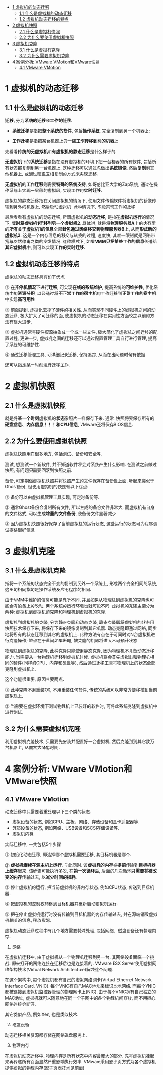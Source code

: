 
<!-- @import "[TOC]" {cmd="toc" depthFrom=1 depthTo=6 orderedList=false} -->

<!-- code_chunk_output -->

* [1 虚拟机的动态迁移](#1-虚拟机的动态迁移)
	* [1.1 什么是虚拟机的动态迁移](#11-什么是虚拟机的动态迁移)
	* [1.2 虚拟机动态迁移的特点](#12-虚拟机动态迁移的特点)
* [2 虚拟机快照](#2-虚拟机快照)
	* [2.1 什么是虚拟机快照](#21-什么是虚拟机快照)
	* [2.2 为什么要使用虚拟机快照](#22-为什么要使用虚拟机快照)
* [3 虚拟机克隆](#3-虚拟机克隆)
	* [3.1 什么是虚拟机克隆](#31-什么是虚拟机克隆)
	* [3.2 为什么需要虚拟机克隆](#32-为什么需要虚拟机克隆)
* [4 案例分析: VMware VMotion和VMware快照](#4-案例分析-vmware-vmotion和vmware快照)
	* [4.1 VMware VMotion](#41-vmware-vmotion)

<!-- /code_chunk_output -->

# 1 虚拟机的动态迁移

## 1.1 什么是虚拟机的动态迁移

**迁移**, 分为**系统的迁移**和**工作的迁移**. 

- **系统迁移**是指把**整个系统的软件**, 包括**操作系统**, 完全复制到另一个机器上;

- **工作迁移**是指把某台机器上的**一些工作转移到别的机器**上

先看看**传统的无虚拟机**和**有虚拟机的静态迁移**是什么样子的. 

**无虚拟机**下的**系统迁移**是指在没有虚拟机的环境下把一台机器的所有软件, 包括所有状态都复制到另一台机器上. 这种迁移可以通过先做出**系统镜像**, 然后**复制**到其他机器上, 或通过硬盘互相复制的方式来实现迁移.

**无虚拟机**的**工作迁移**则需要**特殊的系统支持**, 如哥伦比亚大学的Zap系统, 通过在操作系统上实现一层薄的虚拟层, 实现工作的**实时迁移**. 

虚拟机的静态迁移指在关闭虚拟机的情况下, 使用文件传输软件将虚拟机的镜像传输到另外的机器上, 然后启动虚拟机. 此种情况下, 不能实现工作的迁移.

最后看看有虚拟机的动态迁移, 所谓虚拟机的**动态迁移**, 是指在**虚拟机运行**的情况下, **实时将虚拟机1迁移到另一个虚拟机2**. 具体讲, 就是将**物理服务器A**上的**内存**里的**所有关于虚拟机1的信息**全部**封包通过网络移交到物理服务器B**上, 从而**形成新的虚拟机2**. 这是一个内存信息的移交与转换的过程, 速度快, 其唯一限制就是网络带宽与突然停电之类的突发情况. 这种模式下, 如果**VMM只把某些工作的信息**传送给**其它虚拟机**中, 则可以实现**工作的实时迁移**.

## 1.2 虚拟机动态迁移的特点

虚拟机的动态迁移具有如下优点

⓵ 在**非停机情况**下进行**迁移**, 可实现**在线的系统维护**, 提高系统的**可维护性**, 优化系统中的**资源分配**, 以及通过将**不正常工作的宿主机**的工作迁移到**正常工作的宿主机**中实现**高可用性**

⓶ 前面提到, 虚拟化去掉了硬件的相关性, 从而实现不同硬件上的虚拟机之间的动态迁移, 极大扩大了可迁移的面, 使虚拟机的动态迁移在实用性方面较之以前的方法有很大进步.

⓷ 虚拟机通常将硬件资源抽象成一个或一些文件, 极大简化了虚拟机之间迁移的配置过程, 更进一步, 虚拟机之间的迁移还可以通过配置管理工具自行进行管理, 提高了系统的可维护性.

⓸ 通过迁移管理工具, 可详细记录迁移, 保持追踪, 从而在出问题时候有依据.

还可以指定某一时刻进行迁移工作.

# 2 虚拟机快照

## 2.1 什么是虚拟机快照

就是将**某一个时刻**虚拟机的**状态**像照片一样保存下来. 通常, 快照将要保存所有的**硬盘信息**、**内存信息！！！**和**CPU信息**, VMware还将保存BIOS信息.

## 2.2 为什么要使用虚拟机快照

虚拟机快照用在很多地方, 包括测试、备份和安全等. 

测试, 想测试一个新软件, 并不知道软件将会对系统产生什么影响. 在测试之前做过快照, 有问题只需要回滚到快照之前.

备份, 可定期做虚拟机快照并将快照产生的文件保存在备份盘上面. 听起来类似于Ghost备份, 但使用虚拟机的快照有以下优点:

⓵ 备份可以由虚拟机管理工具实现, 可定时备份等.

⓶ 通常Ghost备份会复制所有文件, 所以生成的备份文件非常大, 而虚拟机有自身的文件格式, 可以生成**增量的文件备份**, 使备份文件显著减少

⓷ 因为虚拟机快照很好保存了当前虚拟机的运行状态, 这些运行的状态可为程序调试提供很好信息

# 3 虚拟机克隆

## 3.1 什么是虚拟机克隆

指将一个系统的状态完全不变的复制到另外一个系统上, 形成两个完全相同的系统, 这里的相同指的是操作系统及应用程序的相同. 

由于VMM中维护的信息可能是有所不同, 并且如果从物理机到虚拟机的克隆也可能会有设备上的改动, 两个系统的运行环境也就可能不同. 虚拟机的克隆主要分为两种: 虚拟机到虚拟机的克隆和物理机到虚拟机的克隆.

虚拟机到虚拟机的克隆, 分为静态克隆和动态克隆, 静态克隆即将虚拟机的状态用快照技术保存下来, 将保存下来的镜像复制到其它机器. 动态克隆即通过网络, 同步地将所有的状态迁移到其它的虚拟机上. 此种方法有点在于可同时对N台虚拟机进行克隆操作; 缺点在于此间如果断电, 被克隆的机器将进入不可预计状态.

物理机到虚拟机的克隆, 此种克隆只能使用静态克隆, 因为物理机不具备动态迁移能力. 当需要从一台物理机迁移到虚拟机时候, 虚拟机将会首先虚拟出和物理机相同的硬件(同样的CPU、内存和硬盘等), 然后通过迁移工具将物理机上的状态全部克隆到虚拟机上. 

这个功能很重要, 原因主要两点.

⓵ 此种克隆不用重装OS, 不用重装任何软件, 传统的系统可以非常方便移植到当前虚拟机上, 

⓶ 当需要在虚拟环境下测试物理机上已装好的软件时, 可将此系统克隆到虚拟机中进行测试.

## 3.2 为什么需要虚拟机克隆

利用虚拟机克隆技术, 只需要先安装并配置好一台虚拟机, 然后克隆到到其它数万台机器上, 从而大大降低时间.

# 4 案例分析: VMware VMotion和VMware快照

## 4.1 VMware VMotion

动态迁移中只需要着重处理以下三个类的状态.

- 虚拟设备的状态, 例如CPU、主板、网络、存储设备和显卡适配器等.
- 外部设备的状态, 例如网络、USB设备和SCSI存储设备等.
- 虚拟机内存. 

实际迁移中, 一共包括5个步骤

⓵ 初始化动态迁移, 即选择哪个虚拟机需要迁移, 其目标机器是哪个.

⓶ **虚拟机继续在源主机上运行**, 与此同时, 该**虚拟机的内存**被**提前**传输到**目标机器上缓存**起来. 该步骤可能执行多次, 在**第一次循环后**, 后面的几次循环**只需要将被改变的内存**传输过去, 以**减少时间的损耗**.

⓷ 停止虚拟机的运行, 把当前虚拟机的非内存状态, 例如CPU状态, 传送到目标机器.

⓸ 把虚拟机的控制权转移到目标机器并重新启动虚拟机运行.

⓹ 把在停止虚拟机运行时没有传输到目标机器的内存传输过去, 并在源端销毁虚拟机相关的信息, 释放资源.

虚拟机动态迁移过程中有几个地方需要特殊处理, 包括网络、磁盘设备还有物理内存.

1. 网络

在虚拟机迁移中, 由于虚拟机从一个物理机迁移到另一台, 其网络设备面临一个挑战: 原来打开的网络连接在迁移后也是连接着的. VMware ESX Server使用虚拟网络架构技术(Virtual Network Architecture)解决这个问题.

在这个架构中, 每个虚拟机都有自己的虚拟网络网卡(Virtual Ethernet Network Interface Card, VNIC), 每个VNIC有自己MAC地址来标识本地网络. 而每个VNIC都被连接到虚拟机监控器管理的物理网卡上(NIC). 由于每个VNIC拥有自己独立的MAC地址, 虚拟机就可以随意地在同一个子网中的各个物理机间穿梭, 而不用担心网络连接会断开.

其它类似产品, 例如Xen, 也是类似技术.

2. 磁盘设备

动态迁移相关资源都存储在网络磁盘服务上.

3. 物理内存

在虚拟机动态迁移中, 物理内存是所有状态中内容最庞大的部分. 先将虚拟机挂起来再传递所有页面显然严重影响执行效率. VMware采用影子页方式为各个虚拟机提供虚拟的物理内存(影子页表技术见前面)
